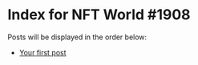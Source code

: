 # Index for NFT World #1908
Posts will be displayed in the order below:

- [Your first post](./001-first.md)

